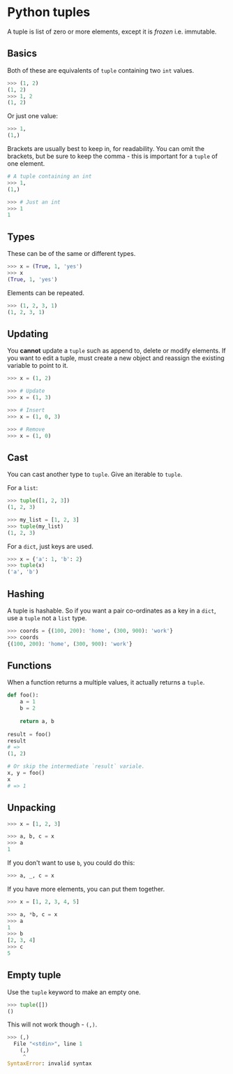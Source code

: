 # Python tuples

A tuple is list of zero or more elements, except it is _frozen_ i.e. immutable. 


## Basics

Both of these are equivalents of `tuple` containing two `int` values.

```python
>>> (1, 2)
(1, 2)
>>> 1, 2
(1, 2)
```

Or just one value:

```python
>>> 1, 
(1,)
```

Brackets are usually best to keep in, for readability. You can omit the brackets, but be sure to keep the comma - this is important for a `tuple` of one element.

```python
# A tuple containing an int
>>> 1, 
(1,)

>>> # Just an int
>>> 1
1
```


## Types

These can be of the same or different types.

```python
>>> x = (True, 1, 'yes')
>>> x
(True, 1, 'yes')
```

Elements can be repeated.

```python
>>> (1, 2, 3, 1)
(1, 2, 3, 1)
```


## Updating

You **cannot** update a `tuple` such as append to, delete or modify elements. If you want to edit a tuple, must create a new object and reassign the existing variable to point to it.

```python
>>> x = (1, 2)

>>> # Update
>>> x = (1, 3)

>>> # Insert
>>> x = (1, 0, 3)

>>> # Remove
>>> x = (1, 0)
```


## Cast

You can cast another type to `tuple`. Give an iterable to `tuple`.

For a `list`:

```python
>>> tuple([1, 2, 3])
(1, 2, 3)

>>> my_list = [1, 2, 3]
>>> tuple(my_list)
(1, 2, 3)
```

For a `dict`, just keys are used.

```python
>>> x = {'a': 1, 'b': 2}
>>> tuple(x)
('a', 'b')
```


## Hashing

A tuple is hashable. So if you want a pair co-ordinates as a key in a `dict`, use a `tuple` not a `list` type.

```python
>>> coords = {(100, 200): 'home', (300, 900): 'work'}
>>> coords
{(100, 200): 'home', (300, 900): 'work'}
```


## Functions

When a function returns a multiple values, it actually returns a `tuple`.

```python
def foo():
    a = 1
    b = 2
    
    return a, b
    
result = foo()
result
# =>
(1, 2)

# Or skip the intermediate `result` variale.
x, y = foo()
x
# => 1
```


## Unpacking

```python
>>> x = [1, 2, 3]

>>> a, b, c = x
>>> a
1
```

If you don't want to use `b`, you could do this:

```python
>>> a, _, c = x
```

If you have more elements, you can put them together.

```python
>>> x = [1, 2, 3, 4, 5]

>>> a, *b, c = x
>>> a
1
>>> b
[2, 3, 4]
>>> c
5
```


## Empty tuple

Use the `tuple` keyword to make an empty one.

```python
>>> tuple([])
()
```

This will not work though - `(,)`.

```python
>>> (,)
  File "<stdin>", line 1
    (,)
     ^
SyntaxError: invalid syntax
```

